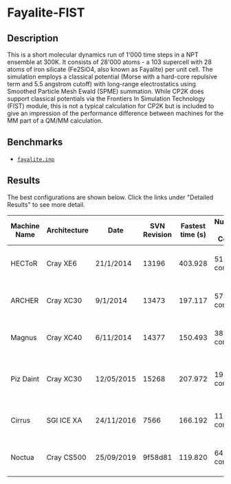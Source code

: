 # Fayalite-FIST

## Description

This is a short molecular dynamics run of 1'000 time steps in a NPT ensemble at
300K. It consists of 28'000 atoms - a 103 supercell with 28 atoms of iron silicate
(Fe2SiO4, also known as Fayalite) per unit cell. The simulation employs a classical
potential (Morse with a hard-core repulsive term and 5.5 angstrom cutoff) with
long-range electrostatics using Smoothed Particle Mesh Ewald (SPME) summation.
While CP2K does support classical potentials via the Frontiers In Simulation
Technology (FIST) module, this is not a typical calculation for CP2K but is
included to give an impression of the performance difference between machines
for the MM part of a QM/MM calculation.

## Benchmarks

- [`fayalite.inp`](fayalite.inp)

## Results

The best configurations are shown below.
Click the links under "Detailed Results" to see more detail.

| Machine Name | Architecture | Date       | SVN Revision | Fastest time (s) | Number of Cores | Number of Threads                 | Detailed Results                                                      |
| ------------ | ------------ | ---------- | ------------ | ---------------- | --------------- | --------------------------------- | --------------------------------------------------------------------- |
| HECToR       | Cray XE6     | 21/1/2014  | 13196        | 403.928          | 512 cores       | 2 OMP threads per MPI task        | [hector-h2o-64](https://www.cp2k.org/performance:hector-h2o-64)       |
| ARCHER       | Cray XC30    | 9/1/2014   | 13473        | 197.117          | 576 cores       | 1 OMP thread per MPI task         | [archer-h2o-64](https://www.cp2k.org/performance:archer-h2o-64)       |
| Magnus       | Cray XC40    | 6/11/2014  | 14377        | 150.493          | 384 cores       | 1 OMP thread per MPI task         | [magnus-h2o-64](https://www.cp2k.org/performance:magnus-h2o-64)       |
| Piz Daint    | Cray XC30    | 12/05/2015 | 15268        | 207.972          | 192 cores       | 1 OMP thread per MPI task, no GPU | [piz-daint-h2o-64](https://www.cp2k.org/performance:piz-daint-h2o-64) |
| Cirrus       | SGI ICE XA   | 24/11/2016 | 7566         | 166.192          | 1152 cores      | 9 OMP threads per MPI task        | [cirrus-h2o-64](https://www.cp2k.org/performance:cirrus-h2o-64)       |
| Noctua       | Cray CS500   | 25/09/2019 | 9f58d81      | 119.820          | 640 cores       | 10 OMP thread per MPI task        | [noctua-h2o-64](https://www.cp2k.org/performance:noctua-h2o-64)       |
